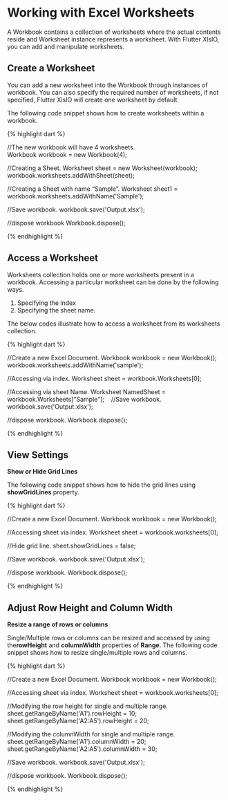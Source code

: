 # Working with Excel Worksheets

A Workbook contains a collection of worksheets where the actual contents reside and Worksheet instance represents a worksheet. With Flutter XlsIO, you can add and manipulate worksheets.

## Create a Worksheet

You can add a new worksheet into the Workbook through instances of workbook. You can also specify the required number of worksheets, if not specified, Flutter XlsIO will create one worksheet by default.

The following code snippet shows how to create worksheets within a workbook.

{% highlight dart %}

//The new workbook will have 4 worksheets.
Workbook workbook = new Workbook(4);

//Creating a Sheet. 
Worksheet sheet = new Worksheet(workbook);
workbook.worksheets.addWithSheet(sheet);

//Creating a Sheet with name “Sample”.
Worksheet sheet1 = workbook.worksheets.addWithName('Sample');

//Save workbook.
workbook.save('Output.xlsx');

//dispose workbook
Workbook.dispose();

{% endhighlight %}

## Access a Worksheet

Worksheets collection holds one or more worksheets present in a workbook. Accessing a particular worksheet can be done by the following ways.

1. Specifying the index
2. Specifying the sheet name.

The below codes illustrate how to access a worksheet from its worksheets collection.

{% highlight dart %}

//Create a new Excel Document.
Workbook workbook = new Workbook();
workbook.worksheets.addWithName('sample');

//Accessing via index. 
Worksheet sheet = workbook.Worksheets[0]; 

//Accessing via sheet Name. 
Worksheet NamedSheet = workbook.Worksheets["Sample"];
  
//Save workbook.
workbook.save('Output.xlsx');

//dispose workbook.
Workbook.dispose();

{% endhighlight %}

## View Settings

**Show or Hide Grid Lines**

The following code snippet shows how to hide the grid lines using **showGridLines** property.

{% highlight dart %}

//Create a new Excel Document.
Workbook workbook = new Workbook();

//Accessing sheet via index.
Worksheet sheet = workbook.worksheets[0];

//Hide grid line.
sheet.showGridLines = false;

//Save workbook.
workbook.save('Output.xlsx');

//dispose workbook.
Workbook.dispose();

{% endhighlight %}

## Adjust Row Height and Column Width

**Resize a range of rows or columns**

Single/Multiple rows or columns can be resized and accessed by using the**rowHeight** and **columnWidth** properties of **Range**. The following code snippet shows how to resize single/multiple rows and columns.

{% highlight dart %}

//Create a new Excel Document.
Workbook workbook = new Workbook();

//Accessing sheet via index.
Worksheet sheet = workbook.worksheets[0];

//Modifying the row height for single and multiple range.
sheet.getRangeByName('A1').rowHeight = 10;
sheet.getRangeByName('A2:A5').rowHeight = 20;

//Modifying the columnWidth for single and multiple range.
sheet.getRangeByName('A1').columnWidth = 20;
sheet.getRangeByName('A2:A5').columnWidth = 30;

//Save workbook.
workbook.save('Output.xlsx');

//dispose workbook.
Workbook.dispose();

{% endhighlight %}


